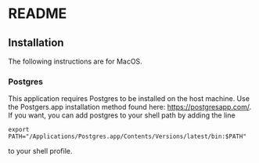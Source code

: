 # README

## Installation
The following instructions are for MacOS.
### Postgres
This application requires Postgres to be installed on the host machine.  Use the Postgers.app installation method found here: https://postgresapp.com/.
If you want, you can add postgres to your shell path by adding the line
```
export PATH="/Applications/Postgres.app/Contents/Versions/latest/bin:$PATH"
```
to your shell profile.
